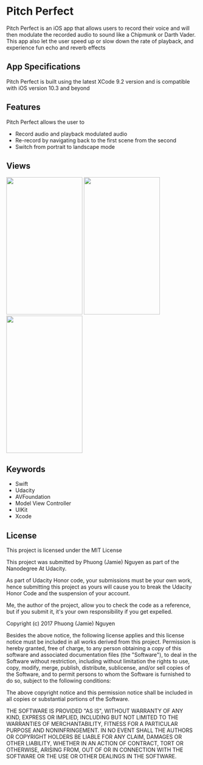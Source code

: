 # Pitch Perfect

Pitch Perfect is an iOS app that allows users to record their voice and will then modulate the recorded audio to sound like a Chipmunk or Darth Vader. This app also let the user speed up or slow down the rate of playback, and experience fun echo and reverb effects

## App Specifications
Pitch Perfect is built using the latest XCode 9.2 version and is compatible with iOS version 10.3 and beyond

## Features
Pitch Perfect allows the user to
- Record audio and playback modulated audio
- Re-record by navigating back to the first scene from the second
- Switch from portrait to landscape mode

## Views
<img src="https://user-images.githubusercontent.com/26151559/37384257-c41e9074-271b-11e8-9fa0-8795e30ecf62.png" width="200" height="360"> <img src="https://user-images.githubusercontent.com/26151559/37384256-c403a48a-271b-11e8-8684-20f9ed9e795e.png" width="200" height="360"> <img src="https://user-images.githubusercontent.com/26151559/37384255-c3ecb40a-271b-11e8-9daa-f88f717769d4.png" width="200" height="360">

 ## Keywords
- Swift
- Udacity
- AVFoundation
- Model View Controller
- UIKit
- Xcode


 ## License
This project is licensed under the MIT License

This project was submitted by Phuong (Jamie) Nguyen as part of the Nanodegree At Udacity.

As part of Udacity Honor code, your submissions must be your own work, hence
submitting this project as yours will cause you to break the Udacity Honor Code
and the suspension of your account.

Me, the author of the project, allow you to check the code as a reference, but if
you submit it, it's your own responsibility if you get expelled.

Copyright (c) 2017 Phuong (Jamie) Nguyen

Besides the above notice, the following license applies and this license notice
must be included in all works derived from this project.
Permission is hereby granted, free of charge, to any person obtaining a copy
of this software and associated documentation files (the "Software"), to deal
in the Software without restriction, including without limitation the rights
to use, copy, modify, merge, publish, distribute, sublicense, and/or sell
copies of the Software, and to permit persons to whom the Software is
furnished to do so, subject to the following conditions:

The above copyright notice and this permission notice shall be included in all
copies or substantial portions of the Software.

THE SOFTWARE IS PROVIDED "AS IS", WITHOUT WARRANTY OF ANY KIND, EXPRESS OR
IMPLIED, INCLUDING BUT NOT LIMITED TO THE WARRANTIES OF MERCHANTABILITY,
FITNESS FOR A PARTICULAR PURPOSE AND NONINFRINGEMENT. IN NO EVENT SHALL THE
AUTHORS OR COPYRIGHT HOLDERS BE LIABLE FOR ANY CLAIM, DAMAGES OR OTHER
LIABILITY, WHETHER IN AN ACTION OF CONTRACT, TORT OR OTHERWISE, ARISING FROM,
OUT OF OR IN CONNECTION WITH THE SOFTWARE OR THE USE OR OTHER DEALINGS IN THE
SOFTWARE.
